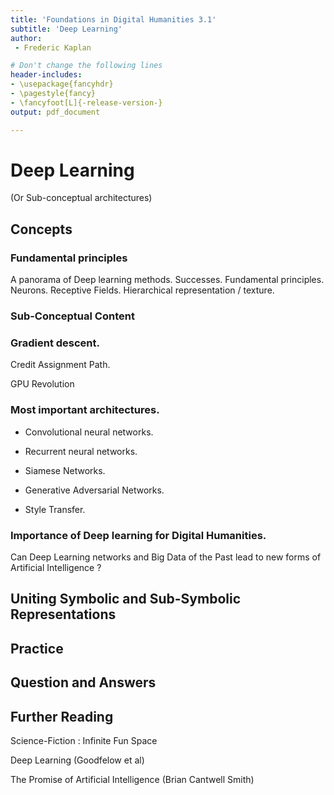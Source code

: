 ```yaml
---
title: 'Foundations in Digital Humanities 3.1'
subtitle: 'Deep Learning'
author:
 - Frederic Kaplan

# Don't change the following lines
header-includes:
- \usepackage{fancyhdr}
- \pagestyle{fancy}
- \fancyfoot[L]{-release-version-}
output: pdf_document

---
```


# Deep Learning

(Or Sub-conceptual architectures)

## Concepts

### Fundamental principles

A panorama of Deep learning methods. Successes. Fundamental principles. Neurons. Receptive Fields. Hierarchical representation / texture.

### Sub-Conceptual Content



###  Gradient descent. 

Credit Assignment Path. 



GPU Revolution 

### Most important architectures. 

- Convolutional neural networks. 

- Recurrent neural networks. 

- Siamese Networks. 

- Generative Adversarial Networks. 

- Style Transfer. 

### Importance of Deep learning for Digital Humanities. 

 Can Deep Learning networks and Big Data of the Past lead to new forms of Artificial Intelligence ?

## Uniting Symbolic and Sub-Symbolic Representations

## Practice

## Question and Answers 



## Further Reading

Science-Fiction : Infinite Fun Space

Deep Learning (Goodfelow et al)

The Promise of Artificial Intelligence (Brian Cantwell Smith)